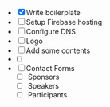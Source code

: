 - [x] Write boilerplate
- [ ] Setup Firebase hosting
- [ ] Configure DNS
- [ ] Logo
- [ ] Add some contents
- [ ] 
- [ ] Contact Forms
    - [ ] Sponsors
    - [ ] Speakers
    - [ ] Participants